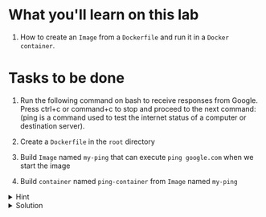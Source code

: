 # What you'll learn on this lab

1. How to create an `Image` from a `Dockerfile` and run it in a `Docker container`.


# Tasks to be done

1. Run the following command on bash to receive responses from Google. Press ctrl+c or command+c to stop and proceed to the next command:
(ping is a command used to test the internet status of a computer or destination server).


2. Create a `Dockerfile` in the `root` directory 

3. Build `Image` named `my-ping` that can execute `ping google.com` when we start the image
4. Build `container` named `ping-container` from `Image` named `my-ping`

<details>
<summary>Hint</summary>

All neccessary command in this lab

1. `touch (filename)` - Use to create a file

2. `nano (filename)` - Use to edit a file
3. `docker build -t (image name) .` - Use to build a docker image
4. `docker image ls` - Use to call all the image that exist on machine
5. `docker run --name (container name) (image name)` - Use to create a container from image
</details>


<details>
<summary>Solution</summary>


1. `touch Dockerfile`

2. `nano Dockerfile`
3. Call a Bash from Dockerhub and execute ping google.com

```plain
FROM bash
CMD ["ping", "google.com"]
```

To exit the nano editor on Windows:

    1. ctrl+x

    2. ctrl+y to save

    3. press enter

Build DockerImage by running this following command 

```plain
docker build -t my-ping .

docker image ls
```{{exec}}

Build container from DockerImage by running this following command
```plain
docker run --name ping-container my-ping
```{{exec}}

</details>